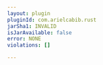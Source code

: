 ```yaml
---
layout: plugin
pluginId: com.arielcabib.rust
jarSha1: INVALID
isJarAvailable: false
error: NONE
violations: []

---
```

